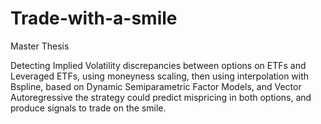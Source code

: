 # Trade-with-a-smile
Master Thesis


Detecting Implied Volatility discrepancies between options on ETFs and
Leveraged ETFs, using moneyness scaling, then using interpolation with Bspline,
based on Dynamic Semiparametric Factor Models, and Vector
Autoregressive the strategy could predict mispricing in both options, and
produce signals to trade on the smile.
